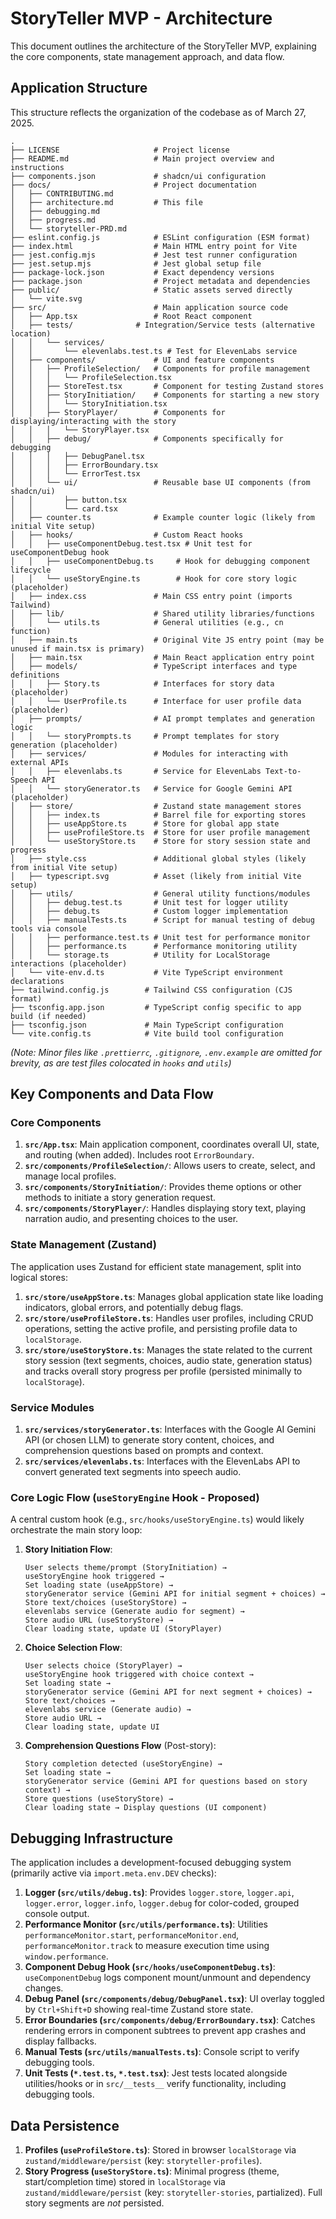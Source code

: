 # StoryTeller MVP - Architecture

This document outlines the architecture of the StoryTeller MVP, explaining the core components, state management approach, and data flow.

## Application Structure

This structure reflects the organization of the codebase as of March 27, 2025.

```
.
├── LICENSE                     # Project license
├── README.md                   # Main project overview and instructions
├── components.json             # shadcn/ui configuration
├── docs/                       # Project documentation
│   ├── CONTRIBUTING.md
│   ├── architecture.md         # This file
│   ├── debugging.md
│   ├── progress.md
│   └── storyteller-PRD.md
├── eslint.config.js            # ESLint configuration (ESM format)
├── index.html                  # Main HTML entry point for Vite
├── jest.config.mjs             # Jest test runner configuration
├── jest.setup.mjs              # Jest global setup file
├── package-lock.json           # Exact dependency versions
├── package.json                # Project metadata and dependencies
├── public/                     # Static assets served directly
│   └── vite.svg
├── src/                        # Main application source code
│   ├── App.tsx                 # Root React component
│   ├── tests/              # Integration/Service tests (alternative location)
│   │   └── services/
│   │       └── elevenlabs.test.ts # Test for ElevenLabs service
│   ├── components/             # UI and feature components
│   │   ├── ProfileSelection/   # Components for profile management
│   │   │   └── ProfileSelection.tsx
│   │   ├── StoreTest.tsx       # Component for testing Zustand stores
│   │   ├── StoryInitiation/    # Components for starting a new story
│   │   │   └── StoryInitiation.tsx
│   │   ├── StoryPlayer/        # Components for displaying/interacting with the story
│   │   │   └── StoryPlayer.tsx
│   │   ├── debug/              # Components specifically for debugging
│   │   │   ├── DebugPanel.tsx
│   │   │   ├── ErrorBoundary.tsx
│   │   │   └── ErrorTest.tsx
│   │   └── ui/                 # Reusable base UI components (from shadcn/ui)
│   │       ├── button.tsx
│   │       └── card.tsx
│   ├── counter.ts              # Example counter logic (likely from initial Vite setup)
│   ├── hooks/                  # Custom React hooks
│   │   ├── useComponentDebug.test.tsx # Unit test for useComponentDebug hook
│   │   ├── useComponentDebug.ts     # Hook for debugging component lifecycle
│   │   └── useStoryEngine.ts        # Hook for core story logic (placeholder)
│   ├── index.css               # Main CSS entry point (imports Tailwind)
│   ├── lib/                    # Shared utility libraries/functions
│   │   └── utils.ts            # General utilities (e.g., cn function)
│   ├── main.ts                 # Original Vite JS entry point (may be unused if main.tsx is primary)
│   ├── main.tsx                # Main React application entry point
│   ├── models/                 # TypeScript interfaces and type definitions
│   │   ├── Story.ts            # Interfaces for story data (placeholder)
│   │   └── UserProfile.ts      # Interface for user profile data (placeholder)
│   ├── prompts/                # AI prompt templates and generation logic
│   │   └── storyPrompts.ts     # Prompt templates for story generation (placeholder)
│   ├── services/               # Modules for interacting with external APIs
│   │   ├── elevenlabs.ts       # Service for ElevenLabs Text-to-Speech API
│   │   └── storyGenerator.ts   # Service for Google Gemini API (placeholder)
│   ├── store/                  # Zustand state management stores
│   │   ├── index.ts            # Barrel file for exporting stores
│   │   ├── useAppStore.ts      # Store for global app state
│   │   ├── useProfileStore.ts  # Store for user profile management
│   │   └── useStoryStore.ts    # Store for story session state and progress
│   ├── style.css               # Additional global styles (likely from initial Vite setup)
│   ├── typescript.svg          # Asset (likely from initial Vite setup)
│   ├── utils/                  # General utility functions/modules
│   │   ├── debug.test.ts       # Unit test for logger utility
│   │   ├── debug.ts            # Custom logger implementation
│   │   ├── manualTests.ts      # Script for manual testing of debug tools via console
│   │   ├── performance.test.ts # Unit test for performance monitor
│   │   ├── performance.ts      # Performance monitoring utility
│   │   └── storage.ts          # Utility for LocalStorage interactions (placeholder)
│   └── vite-env.d.ts           # Vite TypeScript environment declarations
├── tailwind.config.js        # Tailwind CSS configuration (CJS format)
├── tsconfig.app.json         # TypeScript config specific to app build (if needed)
├── tsconfig.json             # Main TypeScript configuration
└── vite.config.ts            # Vite build tool configuration
```

_(Note: Minor files like `.prettierrc`, `.gitignore`, `.env.example` are omitted for brevity, as are test files colocated in `hooks` and `utils`)_

## Key Components and Data Flow

### Core Components

1.  **`src/App.tsx`**: Main application component, coordinates overall UI, state, and routing (when added). Includes root `ErrorBoundary`.
2.  **`src/components/ProfileSelection/`**: Allows users to create, select, and manage local profiles.
3.  **`src/components/StoryInitiation/`**: Provides theme options or other methods to initiate a story generation request.
4.  **`src/components/StoryPlayer/`**: Handles displaying story text, playing narration audio, and presenting choices to the user.

### State Management (Zustand)

The application uses Zustand for efficient state management, split into logical stores:

1.  **`src/store/useAppStore.ts`**: Manages global application state like loading indicators, global errors, and potentially debug flags.
2.  **`src/store/useProfileStore.ts`**: Handles user profiles, including CRUD operations, setting the active profile, and persisting profile data to `localStorage`.
3.  **`src/store/useStoryStore.ts`**: Manages the state related to the current story session (text segments, choices, audio state, generation status) and tracks overall story progress per profile (persisted minimally to `localStorage`).

### Service Modules

1.  **`src/services/storyGenerator.ts`**: Interfaces with the Google AI Gemini API (or chosen LLM) to generate story content, choices, and comprehension questions based on prompts and context.
2.  **`src/services/elevenlabs.ts`**: Interfaces with the ElevenLabs API to convert generated text segments into speech audio.

### Core Logic Flow (`useStoryEngine` Hook - Proposed)

A central custom hook (e.g., `src/hooks/useStoryEngine.ts`) would likely orchestrate the main story loop:

1.  **Story Initiation Flow**:
    ```
    User selects theme/prompt (StoryInitiation) →
    useStoryEngine hook triggered →
    Set loading state (useAppStore) →
    storyGenerator service (Gemini API for initial segment + choices) →
    Store text/choices (useStoryStore) →
    elevenlabs service (Generate audio for segment) →
    Store audio URL (useStoryStore) →
    Clear loading state, update UI (StoryPlayer)
    ```
2.  **Choice Selection Flow**:
    ```
    User selects choice (StoryPlayer) →
    useStoryEngine hook triggered with choice context →
    Set loading state →
    storyGenerator service (Gemini API for next segment + choices) →
    Store text/choices →
    elevenlabs service (Generate audio) →
    Store audio URL →
    Clear loading state, update UI
    ```
3.  **Comprehension Questions Flow** (Post-story):
    ```
    Story completion detected (useStoryEngine) →
    Set loading state →
    storyGenerator service (Gemini API for questions based on story context) →
    Store questions (useStoryStore) →
    Clear loading state → Display questions (UI component)
    ```

## Debugging Infrastructure

The application includes a development-focused debugging system (primarily active via `import.meta.env.DEV` checks):

1.  **Logger (`src/utils/debug.ts`)**: Provides `logger.store`, `logger.api`, `logger.error`, `logger.info`, `logger.debug` for color-coded, grouped console output.
2.  **Performance Monitor (`src/utils/performance.ts`)**: Utilities `performanceMonitor.start`, `performanceMonitor.end`, `performanceMonitor.track` to measure execution time using `window.performance`.
3.  **Component Debug Hook (`src/hooks/useComponentDebug.ts`)**: `useComponentDebug` logs component mount/unmount and dependency changes.
4.  **Debug Panel (`src/components/debug/DebugPanel.tsx`)**: UI overlay toggled by `Ctrl+Shift+D` showing real-time Zustand store state.
5.  **Error Boundaries (`src/components/debug/ErrorBoundary.tsx`)**: Catches rendering errors in component subtrees to prevent app crashes and display fallbacks.
6.  **Manual Tests (`src/utils/manualTests.ts`)**: Console script to verify debugging tools.
7.  **Unit Tests (`*.test.ts`, `*.test.tsx`)**: Jest tests located alongside utilities/hooks or in `src/__tests__` verify functionality, including debugging tools.

## Data Persistence

1.  **Profiles (`useProfileStore.ts`)**: Stored in browser `localStorage` via `zustand/middleware/persist` (key: `storyteller-profiles`).
2.  **Story Progress (`useStoryStore.ts`)**: Minimal progress (theme, start/completion time) stored in `localStorage` via `zustand/middleware/persist` (key: `storyteller-stories`, partialized). Full story segments are _not_ persisted.

